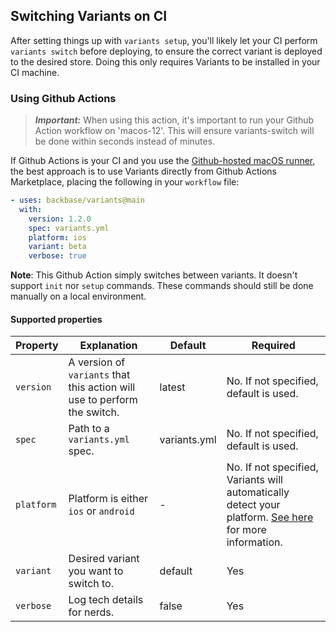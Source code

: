 ## Switching Variants on CI

After setting things up with `variants setup`, you'll likely let your CI perform `variants switch` before deploying, to ensure the correct variant is deployed to the desired store. Doing this only requires Variants to be installed in your CI machine.

### Using Github Actions

> **_Important:_**  When using this action, it's important to run your Github Action workflow on 'macos-12'. This will ensure variants-switch will be done within seconds instead of minutes.

If Github Actions is your CI and you use the [Github-hosted macOS runner](https://docs.github.com/en/free-pro-team@latest/actions/reference/specifications-for-github-hosted-runners), the best approach is to use Variants directly from Github Actions Marketplace, placing the following in your `workflow` file:

```yaml
- uses: backbase/variants@main
  with:
    version: 1.2.0
    spec: variants.yml
    platform: ios
    variant: beta
    verbose: true
```

**Note**: This Github Action simply switches between variants. It doesn't support `init` nor `setup` commands. These commands should still be done manually on a local environment.

#### Supported properties

| Property | Explanation | Default | Required |
| ------- | ------------- | ----------- | --------- |
| `version` | A version of `variants` that this action will use to perform the switch. | latest | No. If not specified, default is used. | 
| `spec` | Path to a `variants.yml` spec.  | variants.yml | No. If not specified, default is used. | 
| `platform` | Platform is either `ios` or `android` | - | No. If not specified, Variants will automatically detect your platform. [See here](PLATFORM_AUTO_DETECTION.md) for more information. |
| `variant` | Desired variant you want to switch to. | default | Yes |
| `verbose` | Log tech details for nerds. | false | Yes |
